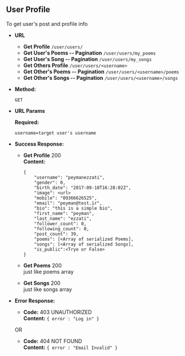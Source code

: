 **User Profile**
----

To get user's post and profile info 
    
* **URL**

  * **Get Profile** `/user/users/`
  * **Get User's Poems -- Pagination** `/user/users/my_poems`
  * **Get User's Song -- Pagination** `/user/users/my_songs`
  * **Get Others Profile** `/user/users/<username>`
  * **Get Other's Poems -- Pagination** `/user/users/<username>/poems`
  * **Get Other's Songs -- Pagination** `/user/users/<username>/songs`

* **Method:**
  
  `GET` 
  
*  **URL Params**

   **Required:**
 
   `username=target user's username`

* **Success Response:**
  
  * **Get Profile** 200 <br />
    **Content:** 
    
        {
            "username": "peymanezzati",
            "gender": 0,
            "birth_date": "2017-09-10T16:28:02Z",
            "image": <url>
            "mobile": "09366626525",
            "email": "peyman@test.ir",
            "bio": "this is a simple bio",
            "first_name": "peyman",
            "last_name": "ezzati",
            "follower_count": 0,
            "following_count": 0,
            "post_count": 39,
            "poems": [<Array of serialized Poems],
            "songs": [<Array of serialized Songs],
            "is_public":<Trye or False>
        }
  * **Get Poems** 200 <br />
    just like poems array
    
  * **Get Songs** 200 <br />
    just like songs array
  
 
* **Error Response:**


  * **Code:** 403 UNAUTHORIZED <br />
    **Content:** `{ error : "Log in" }`

  OR

  * **Code:** 404 NOT FOUND <br />
    **Content:** `{ error : "Email Invalid" }`
